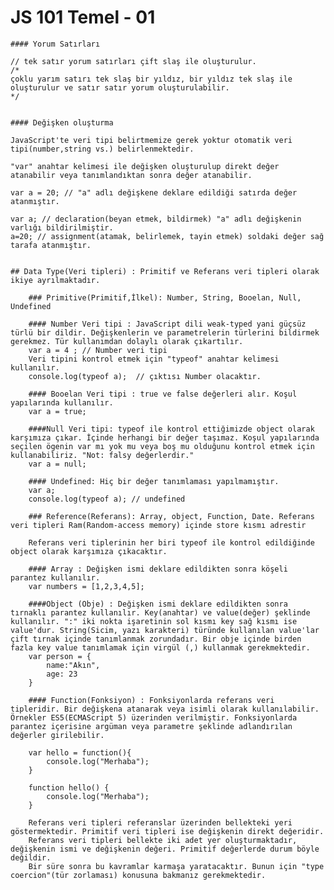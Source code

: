 # JS 101 Temel - 01
    
    #### Yorum Satırları

    // tek satır yorum satırları çift slaş ile oluşturulur.
    /*
    çoklu yarım satırı tek slaş bir yıldız, bir yıldız tek slaş ile oluşturulur ve satır satır yorum oluşturulabilir.
    */


    #### Değişken oluşturma 
    
    JavaScript'te veri tipi belirtmemize gerek yoktur otomatik veri tipi(number,string vs.) belirlenmektedir.
    
    "var" anahtar kelimesi ile değişken oluşturulup direkt değer atanabilir veya tanımlandıktan sonra değer atanabilir.
    
    var a = 20; // "a" adlı değişkene deklare edildiği satırda değer atanmıştır.
   
    var a; // declaration(beyan etmek, bildirmek) "a" adlı değişkenin varlığı bildirilmiştir.
    a=20; // assignment(atamak, belirlemek, tayin etmek) soldaki değer sağ tarafa atanmıştır.


    ## Data Type(Veri tipleri) : Primitif ve Referans veri tipleri olarak ikiye ayrılmaktadır.

        ### Primitive(Primitif,İlkel): Number, String, Booelan, Null, Undefined 
        
        #### Number Veri tipi : JavaScript dili weak-typed yani güçsüz türlü bir dildir. Değişkenlerin ve parametrelerin türlerini bildirmek gerekmez. Tür kullanımdan dolaylı olarak çıkartılır.
        var a = 4 ; // Number veri tipi
        Veri tipini kontrol etmek için "typeof" anahtar kelimesi kullanılır.
        console.log(typeof a);  // çıktısı Number olacaktır.
        
        #### Booelan Veri tipi : true ve false değerleri alır. Koşul yapılarında kullanılır.
        var a = true;

        ####Null Veri tipi: typeof ile kontrol ettiğimizde object olarak karşımıza çıkar. İçinde herhangi bir değer taşımaz. Koşul yapılarında seçilen ögenin var mı yok mu veya boş mu olduğunu kontrol etmek için kullanabiliriz. "Not: falsy değerlerdir." 
        var a = null;

        #### Undefined: Hiç bir değer tanımlaması yapılmamıştır.
        var a;
        console.log(typeof a); // undefined 

        ### Reference(Referans): Array, object, Function, Date. Referans veri tipleri Ram(Random-access memory) içinde store kısmı adrestir

        Referans veri tiplerinin her biri typeof ile kontrol edildiğinde object olarak karşımıza çıkacaktır.

        #### Array : Değişken ismi deklare edildikten sonra köşeli parantez kullanılır.
        var numbers = [1,2,3,4,5];

        ####Object (Obje) : Değişken ismi deklare edildikten sonra tırnaklı parantez kullanılır. Key(anahtar) ve value(değer) şeklinde kullanılır. ":" iki nokta işaretinin sol kısmı key sağ kısmı ise value'dur. String(Sicim, yazı karakteri) türünde kullanılan value'lar çift tırnak içinde tanımlanmak zorundadır. Bir obje içinde birden fazla key value tanımlamak için virgül (,) kullanmak gerekmektedir.
        var person = {
            name:"Akın",
            age: 23
        }

        #### Function(Fonksiyon) : Fonksiyonlarda referans veri tipleridir. Bir değişkena atanarak veya isimli olarak kullanılabilir. Örnekler ES5(ECMAScript 5) üzerinden verilmiştir. Fonksiyonlarda parantez içerisine argüman veya parametre şeklinde adlandırılan değerler girilebilir.

        var hello = function(){
            console.log("Merhaba"); 
        }

        function hello() {
            console.log("Merhaba");
        }
        
        Referans veri tipleri referanslar üzerinden bellekteki yeri göstermektedir. Primitif veri tipleri ise değişkenin direkt değeridir.
        Referans veri tipleri bellekte iki adet yer oluşturmaktadır, değişkenin ismi ve değişkenin değeri. Primitif değerlerde durum böyle değildir. 
        Bir süre sonra bu kavramlar karmaşa yaratacaktır. Bunun için "type coercion"(tür zorlaması) konusuna bakmanız gerekmektedir.
        
        

    

